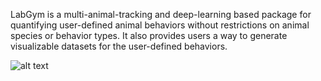 LabGym is a multi-animal-tracking and deep-learning based package for quantifying user-defined animal behaviors without restrictions on animal species or behavior types. It also provides users a way to generate visualizable datasets for the user-defined behaviors.

![alt text](https://github.com/yujiahu415/LabGym/blob/Examples/Larvae.gif?raw=true)

